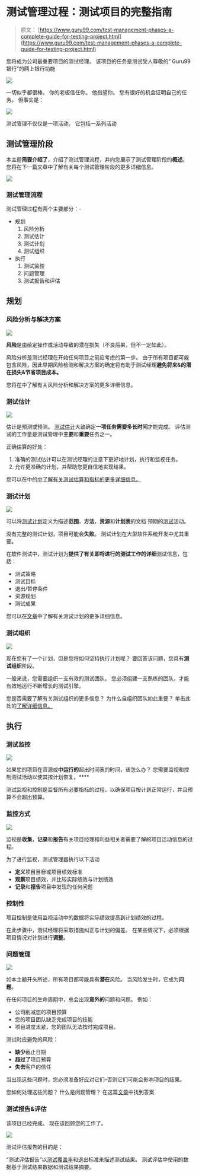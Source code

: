 # 测试管理过程：测试项目的完整指南

> 原文： [https://www.guru99.com/test-management-phases-a-complete-guide-for-testing-project.html](https://www.guru99.com/test-management-phases-a-complete-guide-for-testing-project.html)

您将成为公司最重要项目的测试经理。 该项目的任务是测试受人尊敬的“ Guru99 银行”的网上银行功能

![](img/131eb2c373051aac73e3700a891cae00.png)

一切似乎都很棒。 你的老板信任你。 他指望你。 您有很好的机会证明自己的任务。 但事实是：

![](img/03caf66e628a3c70168918de9a8e7050.png)

测试管理不仅仅是一项活动。 它包括一系列活动

## 测试管理阶段

本主题**简要介绍了**，介绍了测试管理流程，并向您展示了测试管理阶段的**概述**。 您将在下一篇文章中了解有关每个测试管理阶段的更多详细信息。

![](img/f3b7c1176a9e1cf3d01b1500bb481d13.png)

### 测试管理流程

测试管理过程有两个主要部分：-

*   规划
    1.  风险分析
    2.  测试估计
    3.  测试计划
    4.  测试组织
*   执行
    1.  测试监控
    2.  问题管理
    3.  测试报告和评估

## 规划

### 风险分析与解决方案

![](img/60e8e37064e1e7e60b422a14340d4b62.png)

**风险**是由给定操作或活动导致的潜在损失（不良后果，但不一定如此）。

风险分析是测试经理在开始任何项目之前应考虑的第一步。 由于所有项目都可能包含风险，因此早期风险检测和解决方案的确定将有助于测试经理**避免将来&的潜在损失&节省项目成本。**

您将在中了解有关风险分析和解决方案的更多详细信息。

### 测试估计

![](img/62d02af36d2f625461aa068f4da9fc97.png)

估计是预测或预测。 [测试估计](/an-expert-view-on-test-estimation.html)大致确定**一项任务需要多长时间**才能完成。 评估测试的工作量是测试管理中**主要**和**重要**任务之一。

正确估算的好处：

1.  准确的测试估计可以在测试经理的注意下更好地计划，执行和监视任务。
2.  允许更准确的计划，并帮助您更自信地实现结果。

您可以在中的[中了解有关测试估算和指标的更多详细信息。](/an-expert-view-on-test-estimation.html)

### 测试计划

![](img/91ed35ec02dbc32f9cc0acf67af42269.png)

可以将[测试计划](/what-everybody-ought-to-know-about-test-planing.html)定义为描述**范围**，**方法**，**资源**和**计划表**的文档 预期的[测试](/software-testing.html)活动。

没有完整的测试计划，项目可能会**失败**。 测试计划在大型软件系统开发中尤其重要。

在软件测试中，测试计划为**提供了有关即将进行的测试工作的详细**测试信息，包括：

*   测试策略
*   测试目标
*   退出/暂停条件
*   资源规划
*   测试成果

您可以在[文章](/what-everybody-ought-to-know-about-test-planing.html)中了解有关测试计划的更多详细信息。

### 测试组织

![](img/94c63e0ee0913103393edf6b9b59e8f2.png)

现在您有了一个计划，但是您将如何坚持执行计划呢？ 要回答该问题，您具有**测试组织**阶段。

一般来说，您需要组织一支有效的测试团队。 您必须组建一支熟练的团队，才能有效地运行不断增长的测试引擎。

您是否需要了解有关测试组织的更多信息？ 为什么自组织团队如此重要？ 单击此处的[了解详细信息。](/how-to-organize-a-test-team.html)

## 执行

### 测试监控

![](img/647fefd66d85eef184137617fb1067c5.png)

如果您的项目在资源或**中运行的**超出时间表的时间，该怎么办？ 您需要监视和控制测试活动以使其按计划恢复。****

测试监视和控制是监督所有必要指标的过程，以确保项目按计划正常运行，并且预算不会超出预算。

### 监控方式

![](img/365d98dcd7aaeeca43923947ac1aeb02.png)

监视是**收集**，**记录**和**报告**有关项目经理和利益相关者需要了解的项目活动信息的过程。

为了进行监视，测试管理器执行以下活动

*   **定义**项目目标或项目绩效标准
*   **观察**项目绩效，并比较实际绩效与计划绩效
*   **记录**和**报告**项目中发现的任何问题

### 控制性

项目控制是使用监视活动中的数据将实际绩效提高到计划绩效的过程。

在此步骤中，测试经理将采取措施纠正与计划的偏差。 在某些情况下，必须根据项目情况对计划进行**调整**。

### 问题管理

![](img/3ca50b9cb49a1196397f55ed47cdce57.png)

如本主题开头所述，所有项目都可能具有**潜在**风险。 当风险发生时，它成为**问题**。

在任何项目的生命周期中，总会出现**意外的**问题和问题。 例如：

*   公司削减您的项目预算
*   您的项目团队缺乏完成项目的技能
*   项目进度太紧，您的团队无法按时完成项目。

测试时应避免的风险：

*   **缺少**截止日期
*   **超过了**项目预算
*   **失去**客户的信任

当出现这些问题时，您必须准备好应对它们-否则它们可能会影响项目的结果。

您如何处理这些问题？ 什么是问题管理？ 在这篇[文章](/issue-management-in-your-testing-project.html)中找到答案

### 测试报告&评估

该项目已经完成。 现在该回顾您的工作了。

![](img/2498e3e62b61d8f7f7a345f5e25ec4fc.png)

测试评估报告的目的是：

“测试评估报告”以[测试覆盖率](/test-coverage-in-software-testing.html)和退出标准来描述测试结果。 测试评估中使用的数据基于测试结果数据和测试结果摘要。
